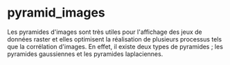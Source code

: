 # pyramid_images
Les pyramides d'images sont très utiles pour l'affichage des jeux de données raster et elles optimisent la réalisation de plusieurs processus tels que la corrélation d'images. En effet, il existe deux types de pyramides ; les pyramides gaussiennes et les pyramides laplaciennes.
